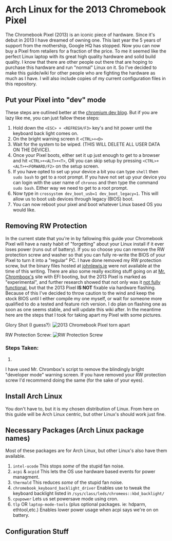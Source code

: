 # Arch Linux for the 2013 Chromebook Pixel
The Chromebook Pixel (2013) is an iconic piece of hardware. Since it's debut in 2013 I have dreamed of owning one. This last year the 5 years of support from the mothership, Google HQ has stopped. Now you can now buy a Pixel from retailers for a fraction of the price. To me it seemed like the perfect Linux laptop with its great high quality hardware and solid build quality. I know that there are other people out there that are hoping to purchase this hardware and run "normal" Linux on it. So I've decided to make this guide/wiki for other people who are fighting the hardware as much as I have. I will also include copies of my current configuration files in this repository.

## Put your Pixel into "dev" mode
These steps are outlined better at the [chromium dev blog](https://www.chromium.org/chromium-os/developer-information-for-chrome-os-devices/chromebook-pixel). But if you are lazy like me, you can just fallow these steps:
1. Hold down the `<ESC> + <REFRESH/F3>` key's and hit power until the keyboard back light comes on.
2. On the bright warning screen it `<CTRL>+<D>`
3. Wait for the system to be wiped. (THIS WILL DELETE ALL USER DATA ON THE DEVICE).
4. Once your Pixel boots, either set it up just enough to get to a browser and hit `<CTRL>+<ALT>+<T>`, OR you can skip setup by pressing `<CTRL>+<ALT>+<FORWARD/F2>` on the setup screen.
5. If you have opted to set up your device a bit you can type `shell` then `sudo bash` to get to a root prompt. If you have not set up your device you can login with the user name of `chronos` and then type the command `sudo bash`. Either way we need to get to a root prompt.
6. Now type in `crossystem dev_boot_usb=1 dev_boot_legacy=1`. This will allow us to boot usb devices through legacy (BIOS) boot.
7. You can now reboot your pixel and boot whatever Linux based OS you would like.

## Removing RW Protection

In the current state that you're in by fallowing this guide your Chromebook Pixel will have a nasty habit of "forgetting" about your Linux install if it ever loses power (runs out of battery). If you so choose you can remove the RW protection screw and washer so that you can fully re-write the BIOS of your Pixel to turn it into a "regular" PC. I have done removed my RW protection screw, but the binary files hosted at [johnlewis.ie](https://johnlewis.ie/Chromebook-ROMs/) were not available at the time of this writing. There are also some really exciting stuff going on at [Mr. Chromboox's](https://mrchromebox.tech/#home) site with EFI booting, but the 2013 Pixel is marked as "experimental", and further research showed that not only was it [not fully functional](https://www.reddit.com/r/chromeos/comments/5rx4pk/flashing_the_bios_of_the_chromebook_pixel/), but that the 2013 Pixel **IS NOT** fixable via hardware flashing. Because of this I've decided to throw caution to the wind and keep the stock BIOS until I either compile my one myself, or wait for someone more qualified to do a tested and feature rich version. I do plan on flashing one as soon as one seems stable, and will update this wiki after. In the meantime here are the steps that I took for taking apart my Pixel with some pictures.

Glory Shot (I guess?):
<img src="https://photos.google.com/share/AF1QipPB62gRxlvdaf7t6NVDUh_hGvLdzLFtOHQM0gR_rBx4FH8jUl7A1SeZXfNRwTnunQ?key=YUVSWVJxWnQyYy1xV3N4d2VEX05wN1g5WHZpNTV3" alt="2013 Chromebook Pixel torn apart">

RW Protection Screw:
<img src="https://photos.google.com/share/AF1QipPNX5-25DWTaBQs7TVNlrqPFzviXwgNSW71tqvpn8OvgTrMIHvNK39IS3k3nvOAcw?key=MmNWZTgyWGxweUVZUldrSjFmRFJvM2plc1V5SE93" alt="RW Protection Screw">

### Steps Taken:
1.

I have used Mr. Chrombox's script to remove the blindingly bright "developer mode" warning screen. If you have removed your RW protection screw I'd recommend doing the same (for the sake of your eyes).

## Install Arch Linux
You don't have to, but it is my chosen distribution of Linux.
From here on this guide will be Arch Linux centric, but other Linux's should work just fine.

## Necessary Packages (Arch Linux package names)
Most of these packages are for Arch Linux, but other Linux's also have them available.
1. `intel-ucode` This stops *some* of the stupid fan noise.
2. `acpi` & `acpid` This lets the OS use hardware based events for power managment.
3. `thermald` This reduces *some* of the stupid fan noise.
4. `chromebook_keyboard_backlight_driver` Enables use to tweak the keyboard backlight listed in `/sys/class/leds/chromeos::kbd_backlight/`
5. `cpupower` Lets us set powersave mode using cron.
6. `tlp` OR `laptop-mode-tools` (plus optional packages. ie: hdparm, ethtool,etc.) Enables lower power usage when acpi says we're on on battery.

## Configuration Stuff



